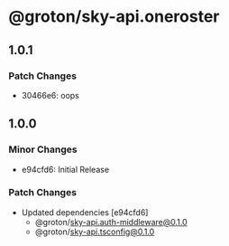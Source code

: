 # @groton/sky-api.oneroster

## 1.0.1

### Patch Changes

- 30466e6: oops

## 1.0.0

### Minor Changes

- e94cfd6: Initial Release

### Patch Changes

- Updated dependencies [e94cfd6]
  - @groton/sky-api.auth-middleware@0.1.0
  - @groton/sky-api.tsconfig@0.1.0
